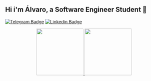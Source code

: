 ## Hi i'm Álvaro, a Software Engineer Student 🤙

[![Telegram Badge](https://img.shields.io/badge/Telegram-2CA5E0?style=for-the-badge&logo=telegram&logoColor=white)](https://t.me/contrasov)
[![Linkedin Badge](https://img.shields.io/badge/-Linkedin-blue?style=for-the-badge&logo=Linkedin&logoColor=white&link=https://github.com/contrasov)](https://www.linkedin.com/in/%C3%A1lvaro-santos-669354203/)

<div align="center">
  <a href="https://github.com/contrasov">
    <img height="150em" src="https://github-readme-stats.vercel.app/api?username=contrasov&show_icons=true&theme=chartreuse-dark&include_all_commits=true&count_private=true"/>
    <img height="150em" src="https://github-readme-stats.vercel.app/api/top-langs/?username=contrasov&layout=compact&langs_count=7&theme=chartreuse-dark"/>
  </a>
</div>

